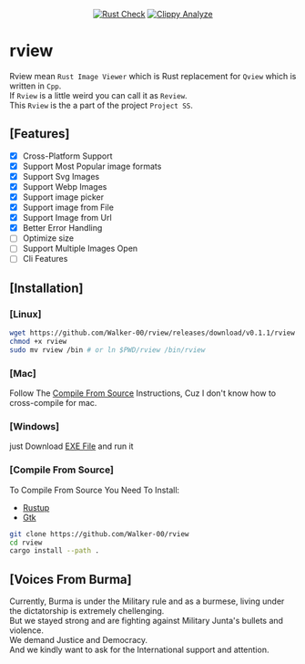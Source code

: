 <div align="center">

[![Rust Check](https://github.com/Walker-00/rview/actions/workflows/rust.yml/badge.svg)](https://github.com/Walker-00/rview/actions/workflows/rust.yml)
[![Clippy Analyze](https://github.com/Walker-00/rview/actions/workflows/rust-clippy.yml/badge.svg)](https://github.com/Walker-00/rview/actions/workflows/rust-clippy.yml)

</div>

# rview
Rview mean `Rust Image Viewer` which is Rust replacement for `Qview` which is written in `Cpp`.
<br>
If `Rview` is a little weird you can call it as `Review`.
<br>
This `Rview` is the a part of the project `Project SS`.

## [Features]

- [x] Cross-Platform Support
- [x] Support Most Popular image formats
- [x] Support Svg Images
- [x] Support Webp Images
- [x] Support image picker
- [x] Support image from File
- [x] Support Image from Url
- [x] Better Error Handling
- [ ] Optimize size
- [ ] Support Multiple Images Open
- [ ] Cli Features

## [Installation]

### [Linux]

```sh
wget https://github.com/Walker-00/rview/releases/download/v0.1.1/rview
chmod +x rview
sudo mv rview /bin # or ln $PWD/rview /bin/rview
```

### [Mac]

Follow The [Compile From Source](https://github.com/Walker-00/rview#compile-from-source) Instructions, Cuz I don't know how to cross-compile for mac.

### [Windows]

just Download [EXE File](https://github.com/Walker-00/rview/releases/download/v0.1.1/rview.exe) and run it

### [Compile From Source]

To Compile From Source You Need To Install:

- [Rustup](https://rustlang.org)
- [Gtk](https://gtk.org)

```sh
git clone https://github.com/Walker-00/rview
cd rview
cargo install --path .
```

## [Voices From Burma]
Currently, Burma is under the Military rule and as a burmese, living under the dictatorship is extremely chellenging.
<br>
But we stayed strong and are fighting against Military Junta's bullets and violence.
<br>
We demand Justice and Democracy.
<br>
And we kindly want to ask for the International support and attention.
